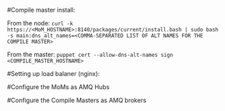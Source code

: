 #Compile master install:

From the node:
`curl -k https://<MoM_HOSTNAME>:8140/packages/current/install.bash | sudo bash -s main:dns_alt_names=<COMMA-SEPARATED LIST OF ALT NAMES FOR THE COMPILE MASTER>`

From the master:
`puppet cert --allow-dns-alt-names sign <COMPILE_MASTER_HOSTNAME>`

#Setting up load balaner (nginx):


#Configure the MoMs as AMQ Hubs

#Configure the Compile Masters as AMQ brokers
